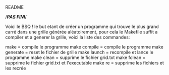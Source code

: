 README

/*******PAS FINI*******/

Voici le BSQ !
le but etant de créer un programme qui trouve le plus grand carré dans une grille générée aléatoirement,
pour cela le Makefile suffit a compiler et a generer la grille,
voici la liste des commandes:

 make           =   compile le programme
 make compile   =   compile le programme
 make generate  =   reset le fichier de grille
 make launch    =   recompile et lance le programme
 make clean     =   supprime le fichier grid.txt
 make fclean    =   supprime le fichier grid.txt et l'executable
 make re        =   supprime les fichiers et les recrée 
